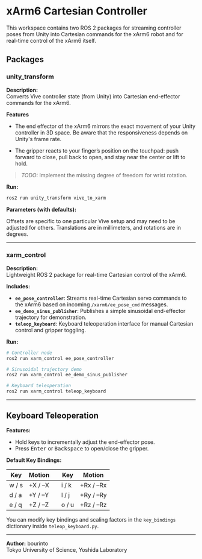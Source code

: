 # xArm6 Cartesian Controller

This workspace contains two ROS 2 packages for streaming controller poses from Unity into Cartesian commands for the xArm6 robot and for real-time control of the xArm6 itself.

## Packages

### unity_transform

**Description:** \
Converts Vive controller state (from Unity) into Cartesian end-effector commands for the xArm6.

**Features**

- The end effector of the xArm6 mirrors the exact movement of your Unity controller in 3D space. Be aware that the responsiveness depends on Unity's frame rate.

- The gripper reacts to your finger’s position on the touchpad: push forward to close, pull back to open, and stay near the center or lift to hold.

> *TODO:* Implement the missing degree of freedom for wrist rotation.


**Run:**  
```bash
ros2 run unity_transform vive_to_xarm
```

**Parameters (with defaults):**

Offsets are specific to one particular Vive setup and may need to be adjusted for others. Translations are in millimeters, and rotations are in degrees.

---

### xarm\_control

**Description:**\
Lightweight ROS 2 package for real-time Cartesian control of the xArm6.

**Includes:**

* **`ee_pose_controller`**:
  Streams real-time Cartesian servo commands to the xArm6 based on incoming `/xarm6/ee_pose_cmd` messages.
* **`ee_demo_sinus_publisher`**:
  Publishes a simple sinusoidal end-effector trajectory for demonstration.
* **`teleop_keyboard`**:
  Keyboard teleoperation interface for manual Cartesian control and gripper toggling.

**Run:**

```bash
# Controller node
ros2 run xarm_control ee_pose_controller

# Sinusoidal trajectory demo
ros2 run xarm_control ee_demo_sinus_publisher

# Keyboard teleoperation
ros2 run xarm_control teleop_keyboard
```

---

## Keyboard Teleoperation

**Features:**

* Hold keys to incrementally adjust the end-effector pose.
* Press <kbd>Enter</kbd> or <kbd>Backspace</kbd> to open/close the gripper.

**Default Key Bindings:**

| Key   | Motion  |   | Key   | Motion    |
| ----- | ------- | - | ----- | --------- |
| w / s | +X / –X |   | i / k | +Rx / –Rx |
| d / a | +Y / –Y |   | l / j | +Ry / –Ry |
| e / q | +Z / –Z |   | o / u | +Rz / –Rz |


You can modify key bindings and scaling factors in the `key_bindings` dictionary inside `teleop_keyboard.py`.

---

**Author:** bourinto\
Tokyo University of Science, Yoshida Laboratory